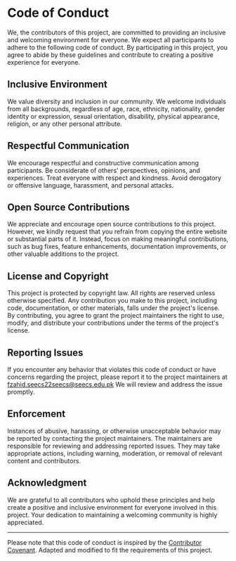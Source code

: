 # Code of Conduct

We, the contributors of this project, are committed to providing an inclusive and welcoming environment for everyone. We expect all participants to adhere to the following code of conduct. By participating in this project, you agree to abide by these guidelines and contribute to creating a positive experience for everyone.

## Inclusive Environment

We value diversity and inclusion in our community. We welcome individuals from all backgrounds, regardless of age, race, ethnicity, nationality, gender identity or expression, sexual orientation, disability, physical appearance, religion, or any other personal attribute.

## Respectful Communication

We encourage respectful and constructive communication among participants. Be considerate of others' perspectives, opinions, and experiences. Treat everyone with respect and kindness. Avoid derogatory or offensive language, harassment, and personal attacks.

## Open Source Contributions

We appreciate and encourage open source contributions to this project. However, we kindly request that you refrain from copying the entire website or substantial parts of it. Instead, focus on making meaningful contributions, such as bug fixes, feature enhancements, documentation improvements, or other valuable additions to the project.

## License and Copyright

This project is protected by copyright law. All rights are reserved unless otherwise specified. Any contribution you make to this project, including code, documentation, or other materials, falls under the project's license. By contributing, you agree to grant the project maintainers the right to use, modify, and distribute your contributions under the terms of the project's license.

## Reporting Issues

If you encounter any behavior that violates this code of conduct or have concerns regarding the project, please report it to the project maintainers at fzahid.seecs22seecs@seecs.edu.pk We will review and address the issue promptly.

## Enforcement

Instances of abusive, harassing, or otherwise unacceptable behavior may be reported by contacting the project maintainers. The maintainers are responsible for reviewing and addressing reported issues. They may take appropriate actions, including warning, moderation, or removal of relevant content and contributors.

## Acknowledgment

We are grateful to all contributors who uphold these principles and help create a positive and inclusive environment for everyone involved in this project. Your dedication to maintaining a welcoming community is highly appreciated.

---

Please note that this code of conduct is inspired by the [Contributor Covenant](https://www.contributor-covenant.org/version/2/0/code_of_conduct/). Adapted and modified to fit the requirements of this project.
